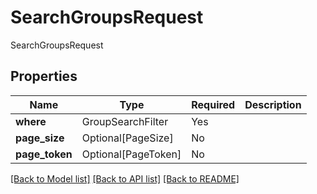 # SearchGroupsRequest

SearchGroupsRequest

## Properties
| Name | Type | Required | Description |
| ------------ | ------------- | ------------- | ------------- |
**where** | GroupSearchFilter | Yes |  |
**page_size** | Optional[PageSize] | No |  |
**page_token** | Optional[PageToken] | No |  |


[[Back to Model list]](../../../README.md#models-v2-link) [[Back to API list]](../../../README.md#documentation-for-api-endpoints) [[Back to README]](../../../README.md)
